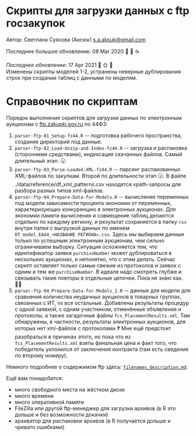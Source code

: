 
# Скрипты для загрузки данных с ftp госзакупок   

Автор: Светлана Суязова (Аксюк) [s.a.aksuk@gmail.com](mailto:s.a.aksuk@gmail.com)     

Последнее большое обновление: 08 Mar 2020 :bouquet: :ice_cream: :coffee:     

*Последнее обновление*: 17 Apr 2021 :herb: :sun_with_face: :cookie:   
Изменены скрипты моделей 1-2, устранены неверные дублирования строк при создании 
таблиц с данными по моделям.   

# Справочник по скриптам   

Порядок выполнения скриптов для загрузки данных по электронным аукционам с [ftp.zakupki.gov.ru](http://ftp.zakupki.gov.ru/) по 44ФЗ:   
  
1. `parser-ftp-01_Setup-fz44.R` -- подготовка рабочего пространства, создание директорий под данные.
2. `parser-ftp-02_Load-Unzip-and-Index-fz44.R` -- загрузка и распаковка (сторонними средствами), индексация скачанных файлов. Самый длительный этап. :clock730:       
3. `parser-ftp-03_Parse-Loaded-XML-fz44.R` -- парсинг распакованных XML-файлов по закупкам. Второй по длительности этап :clock330:. В файле ./data/reference/df_xml_patterns.csv находятся xpath-запросы для разбора разных типов xml-файлов.   
4. `parser-ftp-04_Prepare-Data-for-Models.R` -- вычисление переменных под модели зависимости процента экономии от переменных, характеризующих конкуренцию в электронных аукционах. Для экономии памяти вычисления и совмещение таблиц делаются отдельно по каждому региону, и результат сохраняется в папку `csv` внутри папки с выгрузкой данных по именем `DT_model_EA44_<НАЗВАНИЕ РЕГИОНА>.csv`. Здесь мы выбираем данные только по успешным электронным аукционам, чем сильно ограничиваем выборку. Ситуация осложняется тем, что идентификатор заявки `purchiseNumber` может дублироваться в нескольких аукционах, и непонятно, что с этим делать. Сейчас скрипт оставляет только самые свежие из протоколов и заявок с одним и тем же `purchiseNumber`. В идеале надо смотреть глубже и связывать такие повторы в отдельные цепочки. Пока не знаю как. :woman_shrugging:   
5. `parser-ftp-04_Prepare-Data-for-Models_2.R` -- данные для модели для сравнения количества неудачных аукционов в товарных группах, связанных с ИТ, vs все остальные. Добавлены результаты процедур с одной заявкой, с одним участником, отменённые объявления и протоколы, а также загадочные файлы `fcs_PlacementResults.xml`. Там обнаружены, в частности, результаты электронных аукционов, для которых нет xml-файлов с протоколами :question: Мне ещё предстоит разобраться в причинах этого, но пока что из `fcs_PlacementResults.xml` взяты финальная цена и факт того, что победитель уклонился от заключения контракта (там есть сведения по второму номеру).         


Немного подробнее о содержимом ftp здесь: [`filenames_description.md`](https://github.com/aksyuk/zakupki_gov_ru/blob/master/filenames_description.md).   

Ещё вам понадобится:    

* много свободного места на жёстком диске    
* много времени     
* много оперативной памяти    
* FileZilla или другой ftp-менеджер для загрузки архивов (в R это дольше и без возможности докачки)    
* архиватор для распаковки архивов (в R получается дольше и чревато ошибками)    
 
 
 

